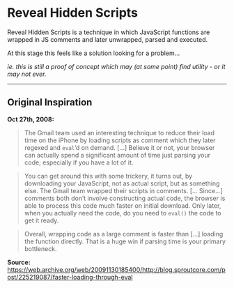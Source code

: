 # Reveal Hidden Scripts
Reveal Hidden Scripts is a technique in which JavaScript functions are wrapped in JS comments and later unwrapped, parsed and executed.

At this stage this feels like a solution looking for a problem...

*ie. this is still a proof of concept which may (at some point) find utility - or it may not ever.*


_____

## Original Inspiration

**Oct 27th, 2008:**

> The Gmail team used an interesting technique to reduce their load time on the iPhone by loading scripts as comment which they later regexed and `eval`’d on demand. [...] Believe it or not, your browser can actually spend a significant amount of time just parsing your code; especially if you have a lot of it.

> You can get around this with some trickery, it turns out, by downloading your JavaScript, not as actual script, but as something else.  The Gmail team wrapped their scripts in comments. [... Since...] comments both don’t involve constructing actual code, the browser is able to process this code much faster on initial download.  Only later, when you actually need the code, do you need to `eval()` the code to get it ready.

> Overall, wrapping code as a large comment is faster than [...] loading the function directly.  That is a huge win if parsing time is your primary bottleneck.

**Source:** https://web.archive.org/web/20091130185400/http://blog.sproutcore.com/post/225219087/faster-loading-through-eval

